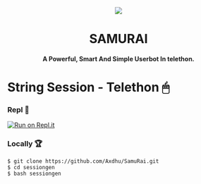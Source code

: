 <p align="center">
  <img src="https://telegra.ph/file/570dc35a7b34332eaa1db.jpg">
</p>
<h1 align="center"><b>SAMURAI</b></h1>
<h4 align="center">A Powerful, Smart And Simple Userbot In telethon.</h4>

# String Session - Telethon 🖱
### Repl 🧨
[![Run on Repl.it](https://repl.it/badge/github/Axdhu/SamuRai)](https://replit.com/@Donbosco1/SamuRaisessongen)
### Locally 🏆
```
$ git clone https://github.com/Axdhu/SamuRai.git
$ cd sessiongen
$ bash sessiongen
```



